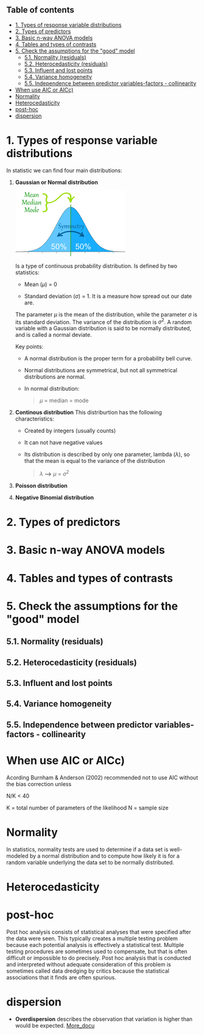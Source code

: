 ## Table of contents 
- [1. Types of response variable distributions](#1-types-of-response-variable-distributions)
- [2. Types of predictors](#2-types-of-predictors)
- [3. Basic n-way ANOVA models](#3-basic-n-way-anova-models)
- [4. Tables and types of contrasts](#4-tables-and-types-of-contrasts)
- [5. Check the assumptions for the "good" model](#5-check-the-assumptions-for-the-good-model)
  - [5.1. Normality (residuals)](#51-normality-residuals)
  - [5.2. Heterocedasticity (residuals)](#52-heterocedasticity-residuals)
  - [5.3. Influent and lost points](#53-influent-and-lost-points)
  - [5.4. Variance homogeneity](#54-variance-homogeneity)
  - [5.5. Independence between predictor variables-factors - collinearity](#55-independence-between-predictor-variables-factors---collinearity)
- [When use AIC or AICc)](#when-use-aic-or-aicc)
- [Normality](#normality)
- [Heterocedasticity](#heterocedasticity)
- [post-hoc](#post-hoc)
- [dispersion](#dispersion)


# 1. Types of response variable distributions

In statistic we can find four main distributions: 

1. **Gaussian or Normal distribution**
   
    ![distribution](https://github.com/AnaAGG/Statistical-Analysis-with-R/blob/main/Images/normal_disrtibution.jpeg)

    Is a type of continuous probability distribution. Is defined by two statistics: 

      - Mean ($\mu$) =  0

      - Standard deviation ($\sigma$) = 1. It is a measure how spread out our date are. 
  
    The parameter $\mu$  is the mean of the distribution, while the parameter $\sigma$  is its standard deviation. The variance of the distribution is $\sigma^2$. A random variable with a Gaussian distribution is said to be normally distributed, and is called a normal deviate.
  
    Key points:
    - A normal distribution is the proper term for a probability bell curve.

    - Normal distributions are symmetrical, but not all symmetrical distributions are normal.

    - In normal distribution:
  
        > $\mu$  = median = mode
1. **Continous distribution**
   This distriburtion has the following characteristics:
   - Created by integers (usually counts)
   - It can not have negative values
   - Its distribution is described by only one parameter, lambda ($\lambda$), so that the mean is equal to the variance of the distribution
  
        > $\lambda$ **-->** $\mu$  = $\sigma^2$

2. **Poisson distribution**
3. **Negative Binomial distribution**
  



# 2. Types of predictors 
# 3. Basic n-way ANOVA models
# 4. Tables and types of contrasts
# 5. Check the assumptions for the "good" model
## 5.1. Normality (residuals)
## 5.2. Heterocedasticity (residuals)
## 5.3. Influent and lost points
## 5.4. Variance homogeneity 
## 5.5. Independence between predictor variables-factors - collinearity


# When use AIC or AICc)
Acording Burnham & Anderson (2002) recommended not to use AIC without the bias correction unless 

N/K < 40

K = total number of parameters of the likelihood
N = sample size

# Normality
In statistics, normality tests are used to determine if a data set is well-modeled by a normal distribution and to compute how likely it is for a random variable underlying the data set to be normally distributed.

# Heterocedasticity

# post-hoc

Post hoc analysis consists of statistical analyses that were specified after the data were seen. This typically creates a multiple testing problem because each potential analysis is effectively a statistical test. Multiple testing procedures are sometimes used to compensate, but that is often difficult or impossible to do precisely. Post hoc analysis that is conducted and interpreted without adequate consideration of this problem is sometimes called data dredging by critics because the statistical associations that it finds are often spurious.


# dispersion

- **Overdispersion** describes the observation that variation is higher than would be expected.
[More_docu](http://biometry.github.io/APES//LectureNotes/2016-JAGS/Overdispersion/OverdispersionJAGS.html)

